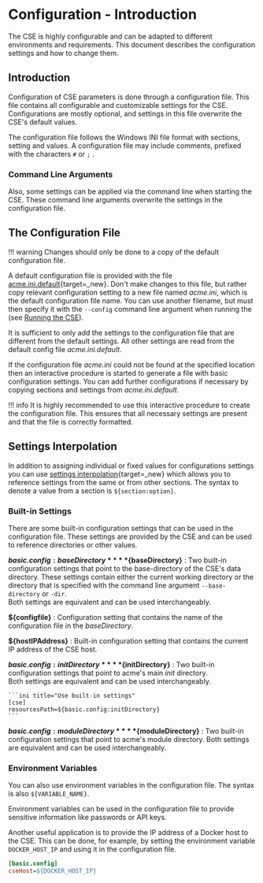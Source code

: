 # Configuration - Introduction

The CSE is highly configurable and can be adapted to different environments and requirements. This document describes the configuration settings and how to change them.

## Introduction

Configuration of CSE parameters is done through a configuration file. This file contains all configurable and customizable
settings for the CSE. Configurations are mostly optional, and settings in this file overwrite the CSE's default values.

The configuration file follows the Windows INI file format with sections, setting and values. A configuration file may include comments, prefixed with the characters `#` or `;` .

### Command Line Arguments

Also, some settings can be applied via the command line when starting the CSE. These command line arguments overwrite the
settings in the configuration file.

## The Configuration File

!!! warning
	Changes should only be done to a copy of the default configuration file.

A default configuration file is provided with the file [acme.ini.default](https://github.com/ankraft/ACME-oneM2M-CSE/blob/master/acme/init/acme.ini.default){target=_new}. Don't make changes to this file, but rather copy relevant configuration setting to a new file named *acme.ini*, which is the default configuration file name. You can use another filename, but must then specify it with the `--config` command line argument when running the (see [Running the CSE](../setup/Running.md#running-the-cse)).

It is sufficient to only add the settings to the configuration file that are different from the default settings. All other settings are read from the default config file *acme.ini.default*.

If the configuration file *acme.ini* could not be found at the specified location then an interactive procedure is started to generate a file with basic configuration settings. You can add further configurations if necessary by copying sections and settings from *acme.ini.default*.

!!!	info
	It is highly recommended to use this interactive procedure to create the configuration file. This ensures that all necessary settings are present and that the file is correctly formatted.


## Settings Interpolation

In addition to assigning individual or fixed values for configurations settings you can use [settings interpolation](https://docs.python.org/3/library/configparser.html#interpolation-of-values){target=_new} which allows you to reference settings from the same or from other sections. The syntax to denote a value from a section is ```${section:option}```.

### Built-in Settings

There are some built-in configuration settings that can be used in the configuration file. These settings are provided by the CSE and can be used to reference directories or other values.


**${basic.config:baseDirectory}**  
**${baseDirectory}**
:	Two built-in configuration settings that point to the base-directory of the CSE's data directory. These settings contain  either the current working directory or the directory that is specified with the command line argument `--base-directory` or `-dir`.  
	Both settings are equivalent and can be used interchangeably.


**${configfile}**
:	Configuration setting that contains the name of the configuration file in the *baseDirectory*.


**${hostIPAddress}**
:	Built-in configuration setting that contains the current IP address of the CSE host.


**${basic.config:initDirectory}**  
**${initDirectory}**
:	Two built-in configuration settings that point to acme's main *init* directory.  
	Both settings are equivalent and can be used interchangeably.

	```ini title="Use built-in settings"
	[cse]
	resourcesPath=${basic.config:initDirectory}
	```

**${basic.config:moduleDirectory}**  
**${moduleDirectory}**
:	Two built-in configuration settings that point to acme's module directory.
	Both settings are equivalent and can be used interchangeably.


### Environment Variables

You can also use environment variables in the configuration file. The syntax is also `${VARIABLE_NAME}`.

Environment variables can be used in the configuration file to provide sensitive information like passwords or API keys. 

Another useful application is to provide the IP address of a Docker host to the CSE. This can be done, for example, by setting the environment variable `DOCKER_HOST_IP` and using it in the configuration file.

```ini title="Use Environment Variable to set the Host IP"
[basic.config]
cseHost=${DOCKER_HOST_IP}
```

